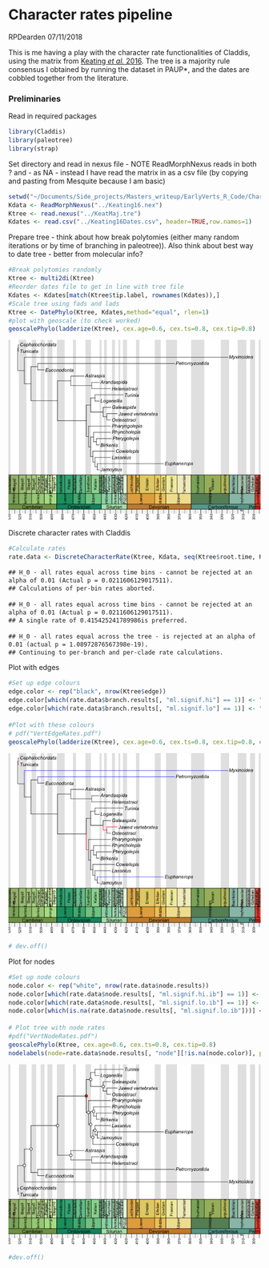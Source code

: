 Character rates pipeline
================
RPDearden
07/11/2018

This is me having a play with the character rate functionalities of Claddis, using the matrix from [Keating *et al.* 2016](http://rspb.royalsocietypublishing.org/content/283/1826/20152917). The tree is a majority rule consensus I obtained by running the dataset in PAUP\*, and the dates are cobbled together from the literature.

### Preliminaries

Read in required packages

``` r
library(Claddis)
library(paleotree)
library(strap)
```

Set directory and read in nexus file - NOTE ReadMorphNexus reads in both ? and - as NA - instead I have read the matrix in as a csv file (by copying and pasting from Mesquite because I am basic)

``` r
setwd("~/Documents/Side_projects/Masters_writeup/EarlyVerts_R_Code/CharRates_pipeline")
Kdata <- ReadMorphNexus("../Keating16.nex")
Ktree <- read.nexus("../KeatMaj.tre")
Kdates <- read.csv("../Keating16Dates.csv", header=TRUE,row.names=1)
```

Prepare tree - think about how break polytomies (either many random iterations or by time of branching in paleotree)). Also think about best way to date tree - better from molecular info?

``` r
#Break polytomies randomly
Ktree <- multi2di(Ktree)
#Reorder dates file to get in line with tree file
Kdates <- Kdates[match(Ktree$tip.label, rownames(Kdates)),]
#Scale tree using fads and lads
Ktree <- DatePhylo(Ktree, Kdates,method="equal", rlen=1)
#plot with geoscale (to check worked)
geoscalePhylo(ladderize(Ktree), cex.age=0.6, cex.ts=0.8, cex.tip=0.8)
```

![](CharRates_pipeline_files/figure-markdown_github/unnamed-chunk-3-1.png)

<!-- #Prune above to get in line with daterr MAY NOT NEED THIS BUT JUST IN CASE-->
<!-- nms.id <- complete.cases(daterr)               # labels the taxa with complete data -->
<!-- daterr <- as.matrix(daterr[nms.id,])       # saves the labelled taxa -->
<!-- nms.id <- complete.cases(ages.tree)                # labels the taxa with complete data -->
<!-- drop.names <- rownames(ages.tree)[!nms.id]         # switches labelling of TRUE and FALSE #switched up from below to fix -->
<!-- ages.tree <- as.matrix(ages.tree[nms.id,])         # saves the labelled taxa -->
<!-- tree.data <- drop.tip(tree.data, drop.names)   # returns a list of taxa with complete data -->
Discrete character rates with Claddis

``` r
#Calculate rates
rate.data <- DiscreteCharacterRate(Ktree, Kdata, seq(Ktree$root.time, Ktree$root.time - max(diag(vcv(Ktree))), length.out=6), alpha=0.01)
```

    ## H_0 - all rates equal across time bins - cannot be rejected at an alpha of 0.01 (Actual p = 0.0211606129017511).
    ## Calculations of per-bin rates aborted.

    ## H_0 - all rates equal across time bins - cannot be rejected at an alpha of 0.01 (Actual p = 0.0211606129017511).
    ## A single rate of 0.415425241789986is preferred.

    ## H_0 - all rates equal across the tree - is rejected at an alpha of 0.01 (actual p = 1.08972876567398e-19).
    ## Continuing to per-branch and per-clade rate calculations.

Plot with edges

``` r
#Set up edge colours
edge.color <- rep("black", nrow(Ktree$edge))
edge.color[which(rate.data$branch.results[, "ml.signif.hi"] == 1)] <- "red"
edge.color[which(rate.data$branch.results[, "ml.signif.lo"] == 1)] <- "blue"

#Plot with these colours
# pdf("VertEdgeRates.pdf")
geoscalePhylo(ladderize(Ktree), cex.age=0.6, cex.ts=0.8, cex.tip=0.8, edge.color=edge.color[match(ladderize(Ktree)$edge[, 2], Ktree$edge[,2])])
```

![](CharRates_pipeline_files/figure-markdown_github/unnamed-chunk-5-1.png)

``` r
# dev.off()
```

Plot for nodes

``` r
#Set up node colours
node.color <- rep("white", nrow(rate.data$node.results))
node.color[which(rate.data$node.results[, "ml.signif.hi.ib"] == 1)] <- "red"
node.color[which(rate.data$node.results[, "ml.signif.lo.ib"] == 1)] <- "blue"
node.color[which(is.na(rate.data$node.results[, "ml.signif.lo.ib"]))] <- NA

# Plot tree with node rates
#pdf("VertNodeRates.pdf")
geoscalePhylo(Ktree, cex.age=0.6, cex.ts=0.8, cex.tip=0.8)
nodelabels(node=rate.data$node.results[, "node"][!is.na(node.color)], pch=21, col="black", bg=node.color[!is.na(node.color)])
```

![](CharRates_pipeline_files/figure-markdown_github/unnamed-chunk-6-1.png)

``` r
#dev.off()
```
